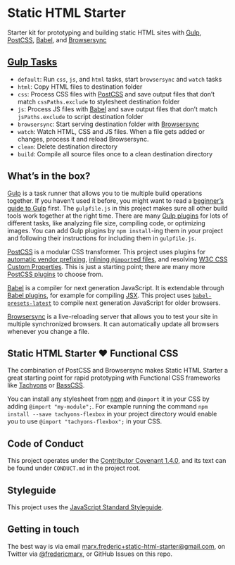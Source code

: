 # Static HTML Starter

Starter kit for prototyping and building static HTML sites with [Gulp](http://gulpjs.com/), [PostCSS](http://postcss.org/), [Babel](https://babeljs.io/), and [Browsersync](https://www.browsersync.io/)

## [Gulp Tasks](https://css-tricks.com/gulp-for-beginners/#article-header-id-5)

- `default`: Run `css`, `js`, and `html` tasks, start `browsersync` and `watch` tasks
- `html`: Copy HTML files to destination folder
- `css`: Process CSS files with [PostCSS](http://postcss.org/) and save output files that don’t match `cssPaths.exclude` to stylesheet destination folder
- `js`: Process JS files with [Babel](https://babeljs.io/) and save output files that don’t match `jsPaths.exclude` to script destination folder
- `browsersync`: Start serving destination folder with [Browsersync](https://www.browsersync.io/)
- `watch`: Watch HTML, CSS and JS files. When a file gets added or changes, process it and reload Browsersync.
- `clean`: Delete destination directory
- `build`: Compile all source files once to a clean destination directory

## What’s in the box?

[Gulp](http://gulpjs.com/) is a task runner that allows you to tie multiple build operations together. If you haven’t used it before, you might want to read a [beginner’s guide to Gulp](https://css-tricks.com/gulp-for-beginners/) first. The `gulpfile.js` in this project makes sure all other build tools work together at the right time. There are many [Gulp plugins](http://gulpjs.com/plugins/) for lots of different tasks, like analyzing file size, compiling code, or optimizing images. You can add Gulp plugins by `npm install`-ing them in your project and following their instructions for including them in `gulpfile.js`.

[PostCSS](http://postcss.org/) is a modular CSS transformer. This project uses plugins for [automatic vendor prefixing](https://github.com/postcss/autoprefixer), [inlining `@import`ed files](https://github.com/postcss/postcss-import), and resolving [W3C CSS Custom Properties](https://github.com/postcss/postcss-custom-properties). This is just a starting point; there are many more [PostCSS plugins](https://github.com/postcss/postcss/blob/master/docs/plugins.md) to choose from.

[Babel](https://babeljs.io/) is a compiler for next generation JavaScript. It is extendable through [Babel plugins](https://babeljs.io/docs/plugins/), for example for compiling [JSX](https://babeljs.io/docs/plugins/transform-react-jsx/). This project uses [`babel-presets-latest`](http://babeljs.io/docs/plugins/preset-latest/) to compile next generation JavaScript for older browsers.

[Browsersync](https://www.browsersync.io/) is a live-reloading server that allows you to test your site in multiple synchronized browsers. It can automatically update all browsers whenever you change a file.

## Static HTML Starter ♥️ Functional CSS

The combination of PostCSS and Browsersync makes Static HTML Starter a great starting point for rapid prototyping with Functional CSS frameworks like [Tachyons](http://tachyons.io/) or [BassCSS](http://basscss.com/).

You can install any stylesheet from [npm](https://www.npmjs.com/) and `@import` it in your CSS by adding `@import "my-module";`. For example running the command `npm install --save tachyons-flexbox` in your project directory would enable you to use `@import "tachyons-flexbox";` in your CSS.

## Code of Conduct

This project operates under the [Contributor Covenant 1.4.0](http://contributor-covenant.org/), and its text can be found under `CONDUCT.md` in the project root.

## Styleguide

This project uses the [JavaScript Standard Styleguide](http://standardjs.com/).

## Getting in touch

The best way is via email [marx.frederic+static-html-starter@gmail.com](mailto:marx.frederic+static-html-starter@gmail.com), on Twitter via [@fredericmarx](https://twitter.com/fredericmarx), or GitHub Issues on this repo.
